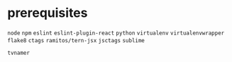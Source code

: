 # prerequisites
`node`
`npm`
`eslint`
`eslint-plugin-react`
`python`
`virtualenv`
`virtualenvwrapper`
`flake8`
`ctags`
`ramitos/tern-jsx`
`jsctags`
`sublime`

`tvnamer`
